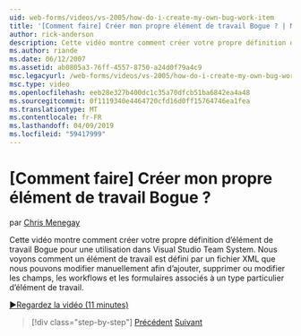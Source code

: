 ```yaml
---
uid: web-forms/videos/vs-2005/how-do-i-create-my-own-bug-work-item
title: '[Comment faire] Créer mon propre élément de travail Bogue ? | Microsoft Docs'
author: rick-anderson
description: Cette vidéo montre comment créer votre propre définition d’élément de travail Bogue pour une utilisation dans Visual Studio Team System. Nous voyons comment un élément de travail est défini par un fichier XML...
ms.author: riande
ms.date: 06/12/2007
ms.assetid: ab0805a3-76ff-4557-8750-a24d0f79a4c9
msc.legacyurl: /web-forms/videos/vs-2005/how-do-i-create-my-own-bug-work-item
msc.type: video
ms.openlocfilehash: eeb28e327b400dc1c35a70dfcb51ba6842ea4a48
ms.sourcegitcommit: 0f1119340e4464720cfd16d0ff15764746ea1fea
ms.translationtype: MT
ms.contentlocale: fr-FR
ms.lasthandoff: 04/09/2019
ms.locfileid: "59417999"
---
```

# <a name="how-do-i-create-my-own-bug-work-item"></a>[Comment faire] Créer mon propre élément de travail Bogue ?

par [Chris Menegay](https://twitter.com/CMenegay)

Cette vidéo montre comment créer votre propre définition d’élément de travail Bogue pour une utilisation dans Visual Studio Team System. Nous voyons comment un élément de travail est défini par un fichier XML que nous pouvons modifier manuellement afin d’ajouter, supprimer ou modifier les champs, les workflows et les formulaires associés à un type particulier d’élément de travail.

[&#9654;Regardez la vidéo (11 minutes)](https://channel9.msdn.com/Blogs/ASP-NET-Site-Videos/how-do-i-create-my-own-bug-work-item)

> [!div class="step-by-step"]
> [Précédent](how-do-i-integrate-defect-tracking-with-testing.md)
> [Suivant](how-do-i-write-code-more-quickly-with-unit-tests.md)
